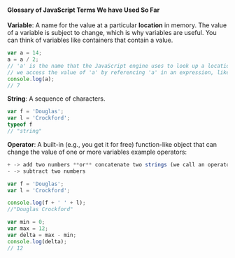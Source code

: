 #### Glossary of JavaScript Terms We have Used So Far

**Variable**: A name for the value at a particular **location** in memory.  The value of a variable is subject to change, which is why variables are useful. You can think of variables like containers that contain a value.

```javascript
var a = 14;
a = a / 2;
// 'a' is the name that the JavaScript engine uses to look up a location in memory
// we access the value of 'a' by referencing 'a' in an expression, like the one below
console.log(a);
// 7

```

**String**: A sequence of characters.

```javascript
var f = 'Douglas';
var l = 'Crockford';
typeof f
// "string"
```

**Operator**: A built-in (e.g., you get it for free) function-like object that can change the value of one or more variables
example operators:
```javascript
+ -> add two numbers **or** concatenate two strings (we call an operator with this dual functionality 'overloaded');
- -> subtract two numbers
```

```javascript
var f = 'Douglas';
var l = 'Crockford';

console.log(f + ' ' + l);
//"Douglas Crockford"

var min = 0;
var max = 12;
var delta = max - min;
console.log(delta);
// 12
```
